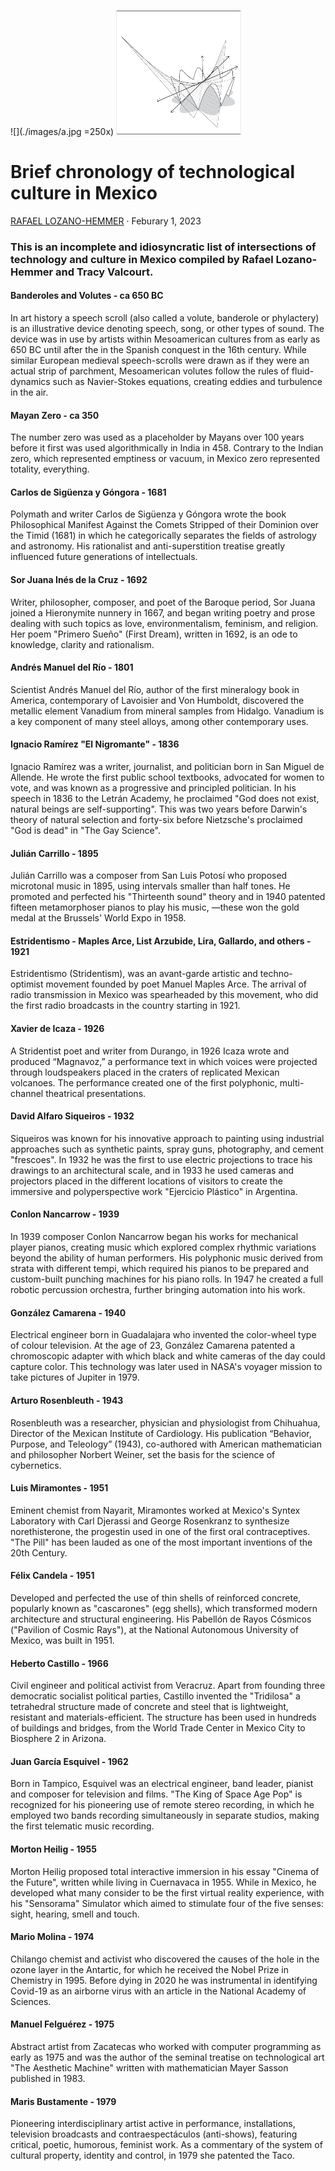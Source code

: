 ![](./images/a.jpg =250x)
<img src="https://github.com/antimodular/Brief-chronology-of-technological-culture-in-Mexico/blob/main/images/a.jpg" width="200" height="200" />
# Brief chronology of technological culture in Mexico

[RAFAEL LOZANO-HEMMER](http://lozano-hemmer.com) · Feburary 1, 2023

### This is an incomplete and idiosyncratic list of intersections of technology and culture in Mexico compiled by Rafael Lozano-Hemmer and Tracy Valcourt.

#### Banderoles and Volutes - ca 650 BC
In art history a speech scroll (also called a volute, banderole or phylactery) is an illustrative device denoting speech, song, or other types of sound. The device was in use by artists within Mesoamerican cultures from as early as 650 BC until after the in the Spanish conquest in the 16th century. While similar European medieval speech-scrolls were drawn as if they were an actual strip of parchment, Mesoamerican volutes follow the rules of fluid-dynamics such as Navier-Stokes equations, creating eddies and turbulence in the air.

#### Mayan Zero - ca 350
The number zero was used as a placeholder by Mayans over 100 years before it first was used algorithmically in India in 458. Contrary to the Indian zero, which represented emptiness or vacuum, in Mexico zero represented totality, everything.

#### Carlos de Sigüenza y Góngora - 1681
Polymath and writer Carlos de Sigüenza y Góngora wrote the book Philosophical Manifest Against the Comets Stripped of their Dominion over the Timid (1681) in which he categorically separates the fields of astrology and astronomy. His rationalist and anti-superstition treatise greatly influenced future generations of intellectuals.

#### Sor Juana Inés de la Cruz - 1692
Writer, philosopher, composer, and poet of the Baroque period, Sor Juana joined a Hieronymite nunnery in 1667, and began writing poetry and prose dealing with such topics as love, environmentalism, feminism, and religion. Her poem "Primero Sueño" (First Dream), written in 1692, is an ode to knowledge, clarity and rationalism.

#### Andrés Manuel del Río - 1801
Scientist Andrés Manuel del Río, author of the first mineralogy book in America, contemporary of Lavoisier and Von Humboldt, discovered the metallic element Vanadium from mineral samples from Hidalgo. Vanadium is a key component of many steel alloys, among other contemporary uses.

#### Ignacio Ramírez "El Nigromante" - 1836
Ignacio Ramírez was a writer, journalist, and politician born in San Miguel de Allende. He wrote the first public school textbooks, advocated for women to vote, and was known as a progressive and principled politician. In his speech in 1836 to the Letrán Academy, he proclaimed "God does not exist, natural beings are self-supporting".  This was two years before Darwin's theory of natural selection and forty-six before Nietzsche's proclaimed "God is dead" in "The Gay Science".

#### Julián Carrillo - 1895
Julián Carrillo was a composer from San Luis Potosí who proposed microtonal music in 1895,  using intervals smaller than half tones. He promoted and perfected his "Thirteenth sound" theory and in 1940 patented fifteen metamorphoser pianos to play his music, —these won the gold medal at the Brussels' World Expo in 1958. 

#### Estridentismo - Maples Arce, List Arzubide, Lira, Gallardo, and others - 1921 
Estridentismo (Stridentism), was an avant-garde artistic and techno-optimist movement founded by poet Manuel Maples Arce. The arrival of radio transmission in Mexico was spearheaded by this movement, who did the first radio broadcasts in the country starting in 1921. 

#### Xavier de Icaza - 1926
A Stridentist poet and writer from Durango, in 1926 Icaza wrote and produced “Magnavoz,”  a performance text in which voices were projected through loudspeakers placed in the craters of replicated Mexican volcanoes. The performance created one of the first polyphonic, multi-channel theatrical presentations.

#### David Alfaro Siqueiros - 1932
Siqueiros was known for his innovative approach to painting using industrial approaches such as synthetic paints, spray guns, photography, and cement "frescoes". In 1932 he was the first to use electric projections to trace his drawings to an architectural scale, and in 1933 he used cameras and projectors placed in the different locations of visitors to create the immersive and polyperspective work "Ejercicio Plástico" in Argentina.

#### Conlon Nancarrow - 1939
In 1939 composer Conlon Nancarrow began his works for mechanical player pianos, creating music which explored complex rhythmic variations beyond the ability of human performers. His polyphonic music derived from strata with different tempi, which required his pianos to be prepared and custom-built punching machines for his piano rolls. In 1947 he created a full robotic percussion orchestra, further bringing automation into his work.

#### González Camarena - 1940
Electrical engineer born in Guadalajara who invented the color-wheel type of colour television. At the age of 23, González Camarena patented a chromoscopic adapter with which black and white cameras of the day could capture color. This technology was later used in NASA's voyager mission to take pictures of Jupiter in 1979.

#### Arturo Rosenbleuth - 1943
Rosenbleuth was a researcher, physician and physiologist from Chihuahua, Director of the Mexican Institute of Cardiology. His publication “Behavior, Purpose, and Teleology” (1943), co-authored with American mathematician and philosopher Norbert Weiner, set the basis for the science of cybernetics.

#### Luis Miramontes - 1951
Eminent chemist from Nayarit, Miramontes worked at Mexico's Syntex Laboratory with Carl Djerassi and George Rosenkranz to synthesize norethisterone, the progestin used in one of the first oral contraceptives. "The Pill" has been lauded as one of the most important inventions of the 20th Century.

#### Félix Candela - 1951
Developed and perfected the use of thin shells of reinforced concrete, popularly known as "cascarones" (egg shells), which transformed modern architecture and structural engineering. His Pabellón de Rayos Cósmicos ("Pavilion of Cosmic Rays"), at the National Autonomous University of Mexico, was built in 1951.

#### Heberto Castillo - 1966
Civil engineer and political activist from Veracruz. Apart from founding three democratic socialist political parties, Castillo invented the "Tridilosa" a tetrahedral structure made of concrete and steel that is lightweight, resistant and materials-efficient. The structure has been used in hundreds of buildings and bridges, from the World Trade Center in Mexico City to Biosphere 2 in Arizona.

#### Juan García Esquivel - 1962
Born in Tampico, Esquivel was an electrical engineer, band leader, pianist and composer for television and films. "The King of Space Age Pop" is recognized for his pioneering use of remote stereo recording, in which he employed two bands recording simultaneously in separate studios, making the first telematic music recording.

#### Morton Heilig - 1955
Morton Heilig proposed total interactive immersion in his essay "Cinema of the Future", written while living in Cuernavaca in 1955. While in Mexico, he developed what many consider to be the first virtual reality experience, with his "Sensorama" Simulator which aimed to stimulate four of the five senses: sight, hearing, smell and touch. 

#### Mario Molina - 1974
Chilango chemist and activist who discovered the causes of the hole in the ozone layer in the Antartic, for which he received the Nobel Prize in Chemistry in 1995. Before dying in 2020 he was instrumental in identifying Covid-19 as an airborne virus with an article in the National Academy of Sciences.

#### Manuel Felguérez - 1975
Abstract artist from Zacatecas who worked with computer programming as early as 1975 and was the author of the seminal treatise on technological art "The Aesthetic Machine" written with mathematician Mayer Sasson published in 1983.

#### Maris Bustamente - 1979
Pioneering interdisciplinary artist active in performance, installations, television broadcasts and contraespectáculos (anti-shows), featuring critical, poetic, humorous, feminist work. As a commentary of the system of cultural property, identity and control, in 1979 she patented the Taco.
